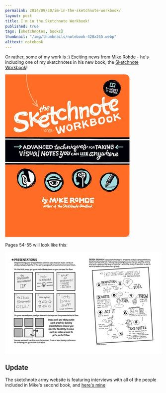 ```yaml
---
permalink: 2014/09/30/im-in-the-sketchnote-workbook/
layout: post
title: I'm in the Sketchnote Workbook!
published: true
tags: [sketchnotes, books]
thumbnail: "/img/thumbnails/notebook-420x255.webp"
alttext: notebook
---
```


Or rather, some of my work is :) Exciting news from <a href="http://rohdesign.com">Mike Rohde</a> -
he's including one of my sketchnotes in his new book, the
<a href="http://rohdesign.com/workbook/" alt="link to book">Sketchnote Workbook</a>!

<img src="/img/posts/im-in-the-sketchnote-workbook/rohde-sketchnote-workbook.webp" alt="book cover" class="u-max-full-width" />

Pages 54-55 will look like this:

<img src="/img/posts/im-in-the-sketchnote-workbook/tsw-ch3-54-55.webp" alt="page 55 of book" class="u-max-full-width" />

## Update

The sketchnote army website is featuring interviews with all of the people included in Mike's second book, and
[here's mine](http://sketchnotearmy.com/blog/2015/2/10/the-sketchnote-workbook-featured-sketchnoter-derek-graham.html)
